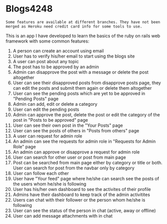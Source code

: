 # Blogs4248
```
Some features are available at different branches. They have not been merged as Heroku need credit card info for some tools to use.
```
This is an app I have developed to learn the basics of the  ruby on rails web framework with some common features:
1. A person can create an account using email
2. User has to verify his/her email to start using the blogs site
3. A user can post about any topic
4. The post has to be approved by an admin
5. Admin can disapprove the post with a message or delete the post altogether
6. User can see their disapproved posts from disapprove posts page, they can edit the posts and submit them again or delete them altogether
6. User can see the pending posts which are yet to be approved in "Pending Posts" page
7. Admin can add, edit or delete a category
8. User can edit the pending posts
9. Admin can approve the post, delete the post or edit the category of the post in "Posts to be approved" page
10. User can see their own post in the "Your Posts" page
11. User can see the posts of others in "Posts from others" page
12. A user can request for admin role
13. An admin can see the requests for admin role in "Requests for Admin Role" page
14. An admin can approve or disapprove a request for admin role
16. User can search for other user or post from main page
17. Post can be searched from main page either by category or title or both. User can search for post from the navbar only by category
18. User can follow each other
17. User have "Your feed" page where he/she can search see the posts of the users whom he/she is following
19. User has his/her own dashboard to see the activites of their profile
20. Admins have their dashboard to keep track of the admin activitites
21. Users can chat with their follower or the person whom he/she is following
22. User can see the status of the person in chat (active, away or offline)
23. User can add message attachments with in chat
